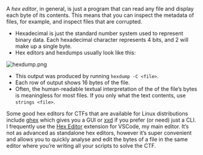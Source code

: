 A *hex editor*, in general, is just a program that can read any file and display each byte of its contents. This means that you can inspect the metadata of files, for example, and inspect files that are corrupted. 

* Hexadecimal is just the standard number system used to represent binary data. Each hexadecimal character represents 4 bits, and 2 will make up a single byte.
* Hex editors and hexdumps usually look like this:
    

![hexdump.png](https://s3.us-west-2.amazonaws.com/secure.notion-static.com/37b2dfdb-2900-498d-a856-ead33e653a8c/hexdump.png?X-Amz-Algorithm=AWS4-HMAC-SHA256&X-Amz-Content-Sha256=UNSIGNED-PAYLOAD&X-Amz-Credential=AKIAT73L2G45EIPT3X45%2F20220410%2Fus-west-2%2Fs3%2Faws4_request&X-Amz-Date=20220410T014315Z&X-Amz-Expires=86400&X-Amz-Signature=3aeab0ca8eea6f0ed525299de49d3759b108b517ca35ad57625189bd848f82ab&X-Amz-SignedHeaders=host&response-content-disposition=filename%20%3D%22hexdump.png%22&x-id=GetObject)

* This output was produced by running `hexdump -C <file>`.
* Each row of output shows 16 bytes of the file.
* Often, the human-readable textual interpretation of the of the file’s bytes is meaningless for most files. If you only what the text contents, use `strings <file>`.

Some good hex editors for CTFs that are available for Linux distributions include [ghex](https://wiki.gnome.org/Apps/Ghex) which gives you a GUI or [xxd](https://linux.die.net/man/1/xxd) if you prefer (or need) just a CLI. I frequently use the [Hex Editor](https://marketplace.visualstudio.com/items?itemName=ms-vscode.hexeditor) extension for VSCode, my main editor. It’s not as advanced as standalone hex editors, however it’s super convenient and allows you to quickly analyse and edit the bytes of a file in the same editor where you’re writing all your scripts to solve the CTF.
